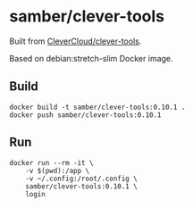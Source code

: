 
# samber/clever-tools

Built from [CleverCloud/clever-tools](https://github.com/CleverCloud/clever-tools).

Based on debian:stretch-slim Docker image.

## Build

```
docker build -t samber/clever-tools:0.10.1 .
docker push samber/clever-tools:0.10.1
```

## Run

```
docker run --rm -it \
	-v $(pwd):/app \
	-v ~/.config:/root/.config \
	samber/clever-tools:0.10.1 \
	login
```
